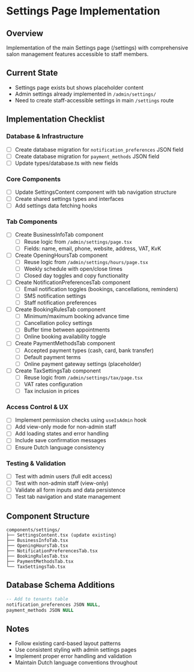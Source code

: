 # Settings Page Implementation

## Overview
Implementation of the main Settings page (/settings) with comprehensive salon management features accessible to staff members.

## Current State
- Settings page exists but shows placeholder content
- Admin settings already implemented in `/admin/settings/`
- Need to create staff-accessible settings in main `/settings` route

## Implementation Checklist

### Database & Infrastructure
- [ ] Create database migration for `notification_preferences` JSON field
- [ ] Create database migration for `payment_methods` JSON field
- [ ] Update types/database.ts with new fields

### Core Components
- [ ] Update SettingsContent component with tab navigation structure
- [ ] Create shared settings types and interfaces
- [ ] Add settings data fetching hooks

### Tab Components
- [ ] Create BusinessInfoTab component
  - [ ] Reuse logic from `/admin/settings/page.tsx`
  - [ ] Fields: name, email, phone, website, address, VAT, KvK
- [ ] Create OpeningHoursTab component
  - [ ] Reuse logic from `/admin/settings/hours/page.tsx`
  - [ ] Weekly schedule with open/close times
  - [ ] Closed day toggles and copy functionality
- [ ] Create NotificationPreferencesTab component
  - [ ] Email notification toggles (bookings, cancellations, reminders)
  - [ ] SMS notification settings
  - [ ] Staff notification preferences
- [ ] Create BookingRulesTab component
  - [ ] Minimum/maximum booking advance time
  - [ ] Cancellation policy settings
  - [ ] Buffer time between appointments
  - [ ] Online booking availability toggle
- [ ] Create PaymentMethodsTab component
  - [ ] Accepted payment types (cash, card, bank transfer)
  - [ ] Default payment terms
  - [ ] Online payment gateway settings (placeholder)
- [ ] Create TaxSettingsTab component
  - [ ] Reuse logic from `/admin/settings/tax/page.tsx`
  - [ ] VAT rates configuration
  - [ ] Tax inclusion in prices

### Access Control & UX
- [ ] Implement permission checks using `useIsAdmin` hook
- [ ] Add view-only mode for non-admin staff
- [ ] Add loading states and error handling
- [ ] Include save confirmation messages
- [ ] Ensure Dutch language consistency

### Testing & Validation
- [ ] Test with admin users (full edit access)
- [ ] Test with non-admin staff (view-only)
- [ ] Validate all form inputs and data persistence
- [ ] Test tab navigation and state management

## Component Structure
```
components/settings/
├── SettingsContent.tsx (update existing)
├── BusinessInfoTab.tsx
├── OpeningHoursTab.tsx
├── NotificationPreferencesTab.tsx
├── BookingRulesTab.tsx
├── PaymentMethodsTab.tsx
└── TaxSettingsTab.tsx
```

## Database Schema Additions
```sql
-- Add to tenants table
notification_preferences JSON NULL,
payment_methods JSON NULL
```

## Notes
- Follow existing card-based layout patterns
- Use consistent styling with admin settings pages
- Implement proper error handling and validation
- Maintain Dutch language conventions throughout